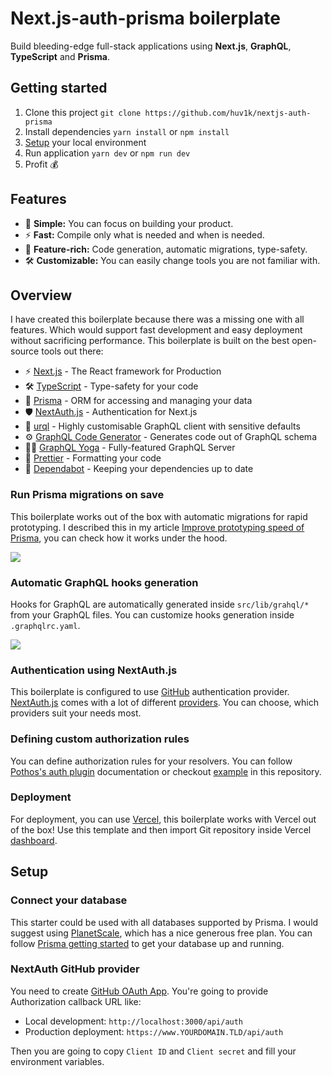 # Next.js-auth-prisma boilerplate

Build bleeding-edge full-stack applications using **Next.js**, **GraphQL**, **TypeScript** and **Prisma**.

## Getting started

1. Clone this project `git clone https://github.com/huv1k/nextjs-auth-prisma`
2. Install dependencies `yarn install` or `npm install`
3. [Setup](#Setup) your local environment
4. Run application `yarn dev` or `npm run dev`
5. Profit 💰

## Features

- 🐣 **Simple:** You can focus on building your product.
- ⚡️ **Fast:** Compile only what is needed and when is needed.
- 💍 **Feature-rich:** Code generation, automatic migrations, type-safety.
- 🛠 **Customizable:** You can easily change tools you are not familiar with.

## Overview

I have created this boilerplate because there was a missing one with all features. Which would support fast development and easy deployment without sacrificing performance. This boilerplate is built on the best open-source tools out there:

- ⚡️ [Next.js](https://github.com/vercel/next.js) - The React framework for Production
- 🛠 [TypeScript](https://www.typescriptlang.org/) - Type-safety for your code
- 🤝 [Prisma](https://github.com/prisma/prisma) - ORM for accessing and managing your data
- 🛡 [NextAuth.js](https://github.com/nextauthjs/next-auth) - Authentication for Next.js
- 🦅 [urql](https://github.com/FormidableLabs/urql) - Highly customisable GraphQL client with sensitive defaults
- ⚙️ [GraphQL Code Generator](https://github.com/dotansimha/graphql-code-generator) - Generates code out of GraphQL schema
- 🧘‍♀️ [GraphQL Yoga](https://github.com/dotansimha/graphql-yoga/) - Fully-featured GraphQL Server
- 💄 [Prettier](https://github.com/prettier/prettier) - Formatting your code
- 🤖 [Dependabot](https://github.com/marketplace/dependabot-preview) - Keeping your dependencies up to date

### Run Prisma migrations on save

This boilerplate works out of the box with automatic migrations for rapid prototyping. I described this in my article [Improve prototyping speed of Prisma](https://huvik.dev/blog/improve-prototyping-speed-of-prisma), you can check how it works under the hood.

![](https://i.imgur.com/kF73swy.gif)

### Automatic GraphQL hooks generation

Hooks for GraphQL are automatically generated inside `src/lib/grahql/*` from your GraphQL files. You can customize hooks generation inside `.graphqlrc.yaml`.

![](https://i.imgur.com/xNwz7AA.gif)

### Authentication using NextAuth.js

This boilerplate is configured to use [GitHub](https://next-auth.js.org/providers/github) authentication provider. [NextAuth.js](https://github.com/nextauthjs/next-auth) comes with a lot of different [providers](https://next-auth.js.org/configuration/providers). You can choose, which providers suit your needs most.

### Defining custom authorization rules

You can define authorization rules for your resolvers. You can follow [Pothos's auth plugin](https://pothos-graphql.dev/docs/plugins/scope-auth) documentation or checkout [example](https://github.com/huv1k/nextjs-auth-prisma/blob/master/src/lib/pothos/builder.ts) in this repository.

### Deployment

For deployment, you can use [Vercel](https://vercel.com/), this boilerplate works with Vercel out of the box! Use this template and then import Git repository inside Vercel [dashboard](https://vercel.com/new).

## Setup

### Connect your database

This starter could be used with all databases supported by Prisma. I would suggest using [PlanetScale](https://planetscale.com/), which has a nice generous free plan. You can follow [Prisma getting started](https://www.prisma.io/docs/getting-started/setup-prisma/start-from-scratch/relational-databases/connect-your-database-typescript-planetscale) to get your database up and running.

### NextAuth GitHub provider

You need to create [GitHub OAuth App](https://github.com/settings/developers). You're going to provide Authorization callback URL like:

- Local development: `http://localhost:3000/api/auth`
- Production deployment: `https://www.YOURDOMAIN.TLD/api/auth`

Then you are going to copy `Client ID` and `Client secret` and fill your environment variables.
